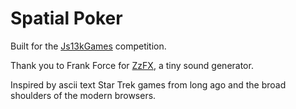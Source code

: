 # Spatial Poker

Built for the [Js13kGames](https://js13kgames.com) competition.

Thank you to Frank Force for [ZzFX](https://killedbyapixel.github.io/ZzFX/), a tiny sound generator.

Inspired by ascii text Star Trek games from long ago and the broad shoulders of the modern browsers.